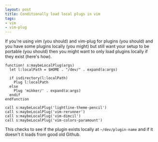 ```yaml
---
layout: post
title: Conditionally load local plugs in vim
tags:
- vim
- vim-plug
---
```

If you're using vim (you should) and vim-plug for plugins (you should) and you have some plugins locally (you might) but still want your setup to be portable (you should) then you might want to only load plugins locally if they exist (here's how).

```vim
function! s:maybeLocalPlug(args)
  let l:localPath = $HOME . "/dev/" . expand(a:args)

  if isdirectory(l:localPath)
    Plug l:localPath
  else
    Plug 'mikker/' . expand(a:args)
  endif
endfunction

call s:maybeLocalPlug('lightline-theme-pencil')
call s:maybeLocalPlug('vim-rerunner')
call s:maybeLocalPlug('vim-dimcil')
call s:maybeLocalPlug('vim-colors-paramount')
```

This checks to see if the plugin exists locally at `~/dev/plugin-name` and if it doesn't it loads from good old Github.
